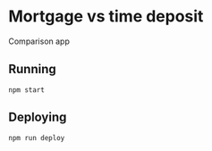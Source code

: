 # Mortgage vs time deposit
Comparison app

## Running
```
npm start
```

## Deploying

```
npm run deploy
```
